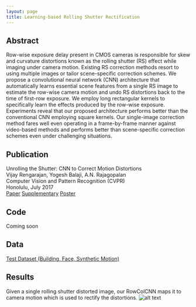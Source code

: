 ```yaml
---
layout: page
title: Learning-based Rolling Shutter Rectification
---
```


## Abstract
Row-wise exposure delay present in CMOS cameras is responsible for skew and curvature distortions known as the rolling shutter (RS) effect while imaging under camera motion. Existing RS correction methods resort to using multiple images or tailor scene-specific correction schemes. We propose a convolutional neural network (CNN) architecture that automatically learns essential scene features from a single RS image to estimate the row-wise camera motion and undo RS distortions back to the time of first-row exposure. We employ long rectangular kernels to specifically learn the effects produced by the row-wise exposure. Experiments reveal that our proposed architecture performs better than the conventional CNN employing square kernels. Our single-image correction method fares well even operating in a frame-by-frame manner against video-based methods and performs better than scene-specific correction schemes even under challenging situations.

## Publication
Unrolling the Shutter: CNN to Correct Motion Distortions<br>
Vijay Rengarajan, Yogesh Balaji, A.N. Rajagopalan<br>
Computer Vision and Pattern Recognition (CVPR)<br>
Honolulu, July 2017<br>
[Paper](../pdf/2017_cvpr.pdf) [Supplementary](../pdf/2017_cvpr_supp.pdf) [Poster](../pdf/2017_cvpr_poster.pdf)

## Code
Coming soon

## Data
[Test Dataset (Building, Face, Synthetic Motion)](https://drive.google.com/file/d/0B7YA7kky_NEoUXhXX0NNRTdqUlU/view?usp=sharing)

## Results
Given a single rolling shutter distorted image, our RowColCNN maps it to camera motion which is used to rectify the distortions.
![alt text](../img/rs_rect_cnn_eg.png "Examples")
